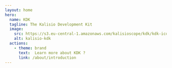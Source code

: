 ```yaml
---
layout: home
hero:
  name: KDK
  tagline: The Kalisio Development Kit
  image:
    src: https://s3.eu-central-1.amazonaws.com/kalisioscope/kdk/kdk-icon-color-2048x2048.png
    alt: kalisio-kdk
  actions:
    - theme: brand
      text:  Learn more about KDK ?
      link: /about/introduction
---
```


<ClientOnly>
  <home-footer />
</ClientOnly>
